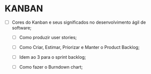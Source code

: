 KANBAN
======

- [ ] Cores do Kanban e seus significados no desenvolvimento ágil de software;
  - [ ] Como produzir user stories;
  - [ ] Como Criar, Estimar, Priorizar e Manter o Product Backlog;
  - [ ] Idem ao 3 para o sprint backlog;
  - [ ] Como fazer o Burndown chart;


